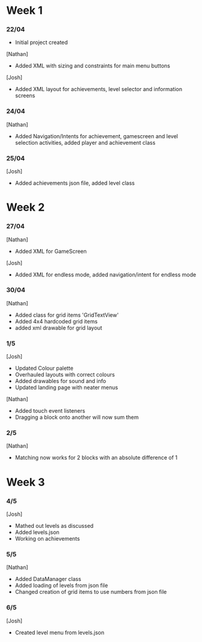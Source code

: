 
# Week 1
### 22/04
- Initial project created

[Nathan]
- Added XML with sizing and constraints for main menu buttons

[Josh]
- Added XML layout for achievements, level selector and information screens

### 24/04
[Nathan]
- Added Navigation/Intents for achievement, gamescreen and level selection activities, added player and achievement class

### 25/04
[Josh]
- Added achievements json file, added level class

# Week 2
### 27/04
[Nathan]
- Added XML for GameScreen

[Josh]
- Added XML for endless mode, added navigation/intent for endless mode

### 30/04
[Nathan]
- Added class for grid items 'GridTextView'
- Added 4x4 hardcoded grid items
- added xml drawable for grid layout

### 1/5
[Josh]
- Updated Colour palette
- Overhauled layouts with correct colours
- Added drawables for sound and info
- Updated landing page with neater menus

[Nathan]
- Added touch event listeners
- Dragging a block onto another will now sum them

### 2/5
[Nathan]
- Matching now works for 2 blocks with an absolute difference of 1

# Week 3
### 4/5
[Josh]
- Mathed out levels as discussed
- Added levels.json
- Working on achievements

### 5/5
[Nathan]
- Added DataManager class
- Added loading of levels from json file
- Changed creation of grid items to use numbers from json file

### 6/5
[Josh]
- Created level menu from levels.json


